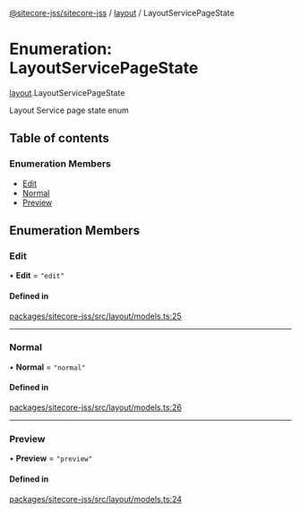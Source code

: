 [@sitecore-jss/sitecore-jss](../README.md) / [layout](../modules/layout.md) / LayoutServicePageState

# Enumeration: LayoutServicePageState

[layout](../modules/layout.md).LayoutServicePageState

Layout Service page state enum

## Table of contents

### Enumeration Members

- [Edit](layout.LayoutServicePageState.md#edit)
- [Normal](layout.LayoutServicePageState.md#normal)
- [Preview](layout.LayoutServicePageState.md#preview)

## Enumeration Members

### Edit

• **Edit** = ``"edit"``

#### Defined in

[packages/sitecore-jss/src/layout/models.ts:25](https://github.com/Sitecore/jss/blob/6903eb368/packages/sitecore-jss/src/layout/models.ts#L25)

___

### Normal

• **Normal** = ``"normal"``

#### Defined in

[packages/sitecore-jss/src/layout/models.ts:26](https://github.com/Sitecore/jss/blob/6903eb368/packages/sitecore-jss/src/layout/models.ts#L26)

___

### Preview

• **Preview** = ``"preview"``

#### Defined in

[packages/sitecore-jss/src/layout/models.ts:24](https://github.com/Sitecore/jss/blob/6903eb368/packages/sitecore-jss/src/layout/models.ts#L24)

